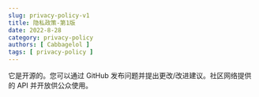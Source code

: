 ```yaml
---
slug: privacy-policy-v1
title: 隐私政策-第1版
date: 2022-8-28
category: privacy-policy
authors: [ Cabbagelol ]
tags: [ privacy-policy ]
---
```


它是开源的。您可以通过 GitHub 发布问题并提出更改/改进建议。社区网络提供的 API 并开放供公众使用。
